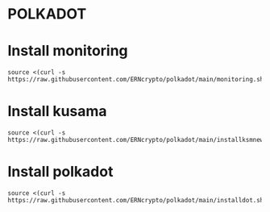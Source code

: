 # POLKADOT
#    Install monitoring
    source <(curl -s https://raw.githubusercontent.com/ERNcrypto/polkadot/main/monitoring.sh)
# Install kusama

    source <(curl -s https://raw.githubusercontent.com/ERNcrypto/polkadot/main/installksmnew.sh)
# Install polkadot
    source <(curl -s https://raw.githubusercontent.com/ERNcrypto/polkadot/main/installdot.sh)
